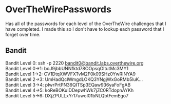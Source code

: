 # OverTheWirePasswords
Has all of the passwords for each level of the OverTheWire challenges that I have completed. 
I made this so I don't have to lookup each password that I forget over time. 

## Bandit
Bandit Level 0: ssh -p 2220 bandit0@bandit.labs.overthewire.org</br>
Bandit Level 0->1: boJ9jbbUNNfktd78OOpsqOltutMc3MY1</br>
Bandit Level 1->2: CV1DtqXWVFXTvM2F0k09SHz0YwRINYA9</br>
Bandit Level 2->3: UmHadQclWmgdLOKQ3YNgjWxGoRMb5luK…</br>
Bandit Level 3->4: pIwrPrtPN36QITSp3EQaw936yaFoFgAB</br>
Bandit Level 4->5: koReBOKuIDDepwhWk7jZC0RTdopnAYKh</br>
Bandit Level 5->6: DXjZPULLxYr17uwoI01bNLQbtFemEgo7</br>
